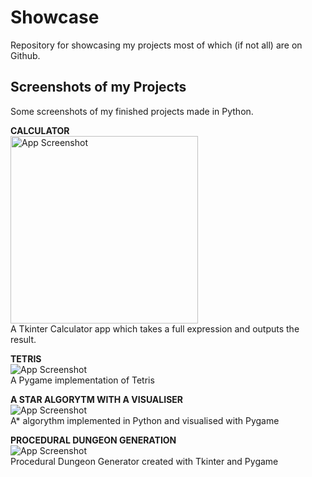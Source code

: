 # Showcase
Repository for showcasing my projects most of which (if not all) are on Github.

## Screenshots of my Projects
Some screenshots of my finished projects made in Python.
  
**CALCULATOR**  
<img width="300" alt="App Screenshot" src="https://user-images.githubusercontent.com/100423134/193312798-375b0ce4-1e2c-4f16-89ec-6d9da3bdb688.PNG">  
A Tkinter Calculator app which takes a full expression and outputs the result.

**TETRIS**  
![App Screenshot](url)  
A Pygame implementation of Tetris

**A STAR ALGORYTM WITH A VISUALISER**  
![App Screenshot](url)  
A* algorythm implemented in Python and visualised with Pygame

**PROCEDURAL DUNGEON GENERATION**  
![App Screenshot](url)  
Procedural Dungeon Generator created with Tkinter and Pygame
